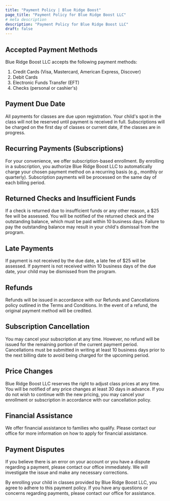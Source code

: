 ```yaml
---
title: "Payment Policy | Blue Ridge Boost"
page_title: "Payment Policy for Blue Ridge Boost LLC"
# meta description
description: "Payment Policy for Blue Ridge Boost LLC"
draft: false
---
```


## Accepted Payment Methods
Blue Ridge Boost LLC accepts the following payment methods:
1. Credit Cards (Visa, Mastercard, American Express, Discover)
2. Debit Cards
3. Electronic Funds Transfer (EFT)
4. Checks (personal or cashier's)

## Payment Due Date
All payments for classes are due upon registration. Your child's spot in the class will not be reserved until payment is received in full. Subscriptions will be charged on the first day of classes or current date, if the 
classes are in progress.

## Recurring Payments (Subscriptions)
For your convenience, we offer subscription-based enrollment. By enrolling in a subscription, you authorize Blue Ridge Boost LLC to automatically charge your chosen payment method on a recurring basis (e.g., monthly or quarterly). Subscription payments will be processed on the same day of each billing period.

## Returned Checks and Insufficient Funds
If a check is returned due to insufficient funds or any other reason, a $25 fee will be assessed. You will be notified of the returned check and the outstanding balance, which must be paid within 10 business days. Failure to pay the outstanding balance may result in your child's dismissal from the program.

## Late Payments
If payment is not received by the due date, a late fee of $25 will be assessed. If payment is not received within 10 business days of the due date, your child may be dismissed from the program.

## Refunds
Refunds will be issued in accordance with our Refunds and Cancellations policy outlined in the Terms and Conditions. In the event of a refund, the original payment method will be credited.

## Subscription Cancellation
You may cancel your subscription at any time. However, no refund will be issued for the remaining portion of the current payment period. Cancellations must be submitted in writing at least 10 business days prior to the next billing date to avoid being charged for the upcoming period.

## Price Changes
Blue Ridge Boost LLC reserves the right to adjust class prices at any time. You will be notified of any price changes at least 30 days in advance. If you do not wish to continue with the new pricing, you may cancel your enrollment or subscription in accordance with our cancellation policy.

## Financial Assistance
We offer financial assistance to families who qualify. Please contact our office for more information on how to apply for financial assistance.

## Payment Disputes
If you believe there is an error on your account or you have a dispute regarding a payment, please contact our office immediately. We will investigate the issue and make any necessary corrections.

By enrolling your child in classes provided by Blue Ridge Boost LLC, you agree to adhere to this payment policy. If you have any questions or concerns regarding payments, please contact our office for assistance.